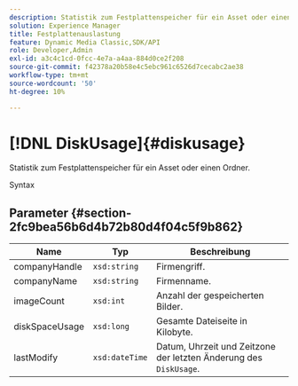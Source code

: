 ```yaml
---
description: Statistik zum Festplattenspeicher für ein Asset oder einen Ordner.
solution: Experience Manager
title: Festplattenauslastung
feature: Dynamic Media Classic,SDK/API
role: Developer,Admin
exl-id: a3c4c1cd-0fcc-4e7a-a4aa-884d0ce2f208
source-git-commit: f42378a20b58e4c5ebc961c6526d7cecabc2ae38
workflow-type: tm+mt
source-wordcount: '50'
ht-degree: 10%

---
```


# [!DNL DiskUsage]{#diskusage}

Statistik zum Festplattenspeicher für ein Asset oder einen Ordner.

Syntax

## Parameter {#section-2fc9bea56b6d4b72b80d4f04c5f9b862}

| Name | Typ | Beschreibung |
|---|---|---|
| companyHandle | `xsd:string` | Firmengriff. |
| companyName | `xsd:string` | Firmenname. |
| imageCount | `xsd:int` | Anzahl der gespeicherten Bilder. |
| diskSpaceUsage | `xsd:long` | Gesamte Dateiseite in Kilobyte. |
| lastModify | `xsd:dateTime` | Datum, Uhrzeit und Zeitzone der letzten Änderung des `DiskUsage`. |

